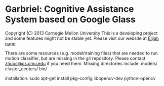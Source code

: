 Garbriel: Cognitive Assistance System based on Google Glass
========================================================
Copyright (C) 2013 Carnegie Mellon University
This is a developing project and some features might not be stable yet.
Please visit our website at [Elijah page](http://elijah.cs.cmu.edu/).


There are some resources (e.g. model/training files) that are needed to run motion classifier, but are missing in the git repository.
Please contact zhuoc@cs.cmu.edu if you need them.
Missing directories include:
models/
cluster\_centers/
bin/

installation:
sudo apt-get install pkg-config libopencv-dev python-opencv
